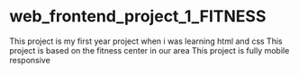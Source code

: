 # web_frontend_project_1_FITNESS

This project is my first year project when i was learning html and css 
This project is based on the fitness center in our area
This project is fully mobile responsive
